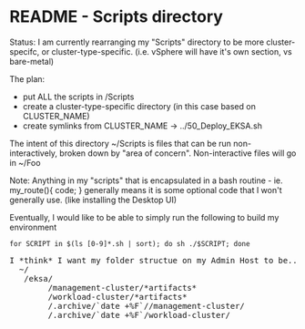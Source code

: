 # README - Scripts directory

Status:  I am currently rearranging my "Scripts" directory to be more cluster-specifc, or cluster-type-specific.  (i.e. vSphere will have it's own section, vs bare-metal)

The plan:  
* put ALL the scripts in <base>/Scripts
* create a cluster-type-specific directory (in this case based on CLUSTER_NAME)
* create symlinks from CLUSTER_NAME -> ../50_Deploy_EKSA.sh


The intent of this directory ~/Scripts is files that can be run non-interactively, broken down by "area of concern".
Non-interactive files will go in ~/Foo

Note:  Anything in my "scripts" that is encapsulated in a bash routine - ie. my_route(){ code; } generally means it is some optional code that I won't generally
 use. (like installing the Desktop UI)

Eventually, I would like to be able to simply run the following to build my environment
```
for SCRIPT in $(ls [0-9]*.sh | sort); do sh ./$SCRIPT; done
```

<pre>
I *think* I want my folder structue on my Admin Host to be...
  ~/ 
   /eksa/
        /management-cluster/*artifacts*
        /workload-cluster/*artifacts*
        /.archive/`date +%F`//management-cluster/
        /.archive/`date +%F`/workload-cluster/
</pre>
